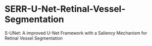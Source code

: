 # SERR-U-Net-Retinal-Vessel-Segmentation
S-UNet: A improved U-Net Framework with a Saliency Mechanism for Retinal Vessel Segmentation
